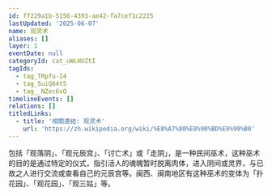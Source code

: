 ```yaml
---
id: ff229a1b-5156-4393-ae42-fa7cef1c2225
lastUpdated: '2025-06-07'
name: 观灵术
aliases: []
layer: 1
eventDate: null
categoryId: cat_uWLHUZtI
tagIds:
  - tag_TRpfu-I4
  - tag_5uiQ64t5
  - tag__NZec6vQ
timelineEvents: []
relations: []
titledLinks:
  - title: '相關連結: 观灵术'
    url: 'https://zh.wikipedia.org/wiki/%E8%A7%80%E8%90%BD%E9%99%B0'
---
```

包括「观落阴」、「观元辰宫」、「讨亡术」或「走阴」，是一种民间巫术，这种巫术的目的是通过特定的仪式，指引活人的魂魄暂时脱离肉体，进入阴间或灵界，与已故之人进行交流或查看自己的元辰宫等。闽西、闽南地区有这种巫术的变体为「扑花园」、「观花园」、「观三姑」等。
